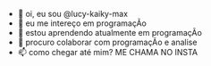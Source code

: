 - 👋 oi, eu sou @lucy-kaiky-max
- 👀 eu me intereço em programaçÃo 
- 🌱 estou aprendendo atualmente em programaçÃo
- 💞️ procuro colaborar com programaçÃo e analise 
- 📫 como chegar até mim?    ME CHAMA NO INSTA 

<!---
lucy-kaiky-max/lucy-kaiky-max is a ✨ special ✨ repository because its `README.md` (this file) appears on your GitHub profile.
You can click the Preview link to take a look at your changes.
--->
